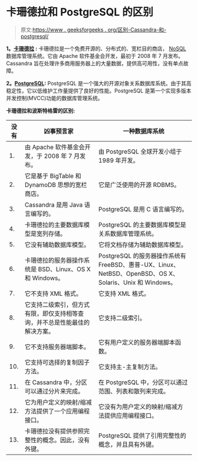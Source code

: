 # 卡珊德拉和 PostgreSQL 的区别

> 原文:[https://www . geeksforgeeks . org/区别-Cassandra-和-postgresql/](https://www.geeksforgeeks.org/difference-between-cassandra-and-postgresql/)

**1。[卡珊德拉](https://www.geeksforgeeks.org/apache-cassandra-nosql-database/) :**
卡珊德拉是一个免费开源的、分布式的、宽栏目的商店， [NoSQL](https://www.geeksforgeeks.org/introduction-to-nosql/) 数据库管理系统。它由 Apache 软件基金会开发，最初于 2008 年 7 月发布。Cassandra 旨在处理许多商用服务器上的大量数据，提供高可用性，没有单点故障。

**2。[PostgreSQL](https://www.geeksforgeeks.org/python-database-management-in-postgresql/):**
PostgreSQL 是一个强大的开源对象关系数据库系统。由于其高稳定性，它以低维护工作量提供了良好的性能。PostgreSQL 是第一个实现多版本并发控制(MVCC)功能的数据库管理系统。

**卡珊德拉和波斯特格雷的区别:**

<center>

| 没有 | 凶事预言家 | 一种数据库系统 |
| --- | --- | --- |
| 1. | 由 Apache 软件基金会开发，于 2008 年 7 月发布。 | 由 PostgreSQL 全球开发小组于 1989 年开发。 |
| 2. | 它是基于 BigTable 和 DynamoDB 思想的宽栏商店。 | 它是广泛使用的开源 RDBMS。 |
| 3. | Cassandra 是用 Java 语言编写的。 | PostgreSQL 是用 C 语言编写的。 |
| 4. | 卡珊德拉的主要数据库模型是宽列存储。 | PostgreSQL 的主要数据库模型是关系数据库管理系统。 |
| 5. | 它没有辅助数据库模型。 | 它将文档存储为辅助数据库模型。 |
| 6. | 卡珊德拉的服务器操作系统是 BSD、Linux、OS X 和 Windows。 | PostgreSQL 的服务器操作系统有 FreeBSD、惠普-UX、Linux、NetBSD、OpenBSD、OS X、Solaris、Unix 和 Windows。 |
| 7. | 它不支持 XML 格式。 | 它支持 XML 格式。 |
| 8. | 它支持二级索引，但方式有限，即仅支持相等查询，并不总是性能最佳的解决方案。 | 它支持二级索引。 |
| 9. | 它不支持服务器端脚本。 | 它有用户定义的服务器端脚本函数。 |
| 10. | 它支持可选择的复制因子方法。 | 它支持主-主复制方法。 |
| 11. | 在 Cassandra 中，分区可以通过分片来完成。 | 在 PostgreSQL 中，分区可以通过范围、列表和散列来完成。 |
| 12. | 它为用户定义的映射/缩减方法提供了一个应用编程接口。 | 它没有为用户定义的映射/缩减方法提供应用编程接口。 |
| 13. | 卡珊德拉没有提供参照完整性的概念。因此，没有外键。 | PostgreSQL 提供了引用完整性的概念，并且具有外键。 |

</center>